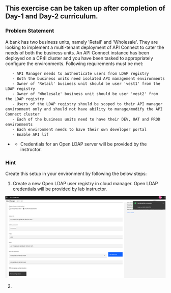## This exercise can be taken up after completion of Day-1 and Day-2 curriculum.

### Problem Statement

A bank has two business units, namely 'Retail' and 'Wholesale'. They are looking to implement a multi-tenant deployment of API Connect to cater the needs of both the business units. An API Connect instance has been deployed on a CP4I cluster and you have been tasked to appropriately configure the environments. Following requirements must be met:
      
       - API Manager needs to authenticate users from LDAP registry
       - Both the business units need isolated API management environments
       - Owner of 'Retail' business unit should be user 'vest1' from the LDAP registry
       - Owner of 'Wholesale' business unit should be user 'vest2' from the LDAP registry
       - Users of the LDAP registry should be scoped to their API manager environment only and should not have ability to manage/modify the API Connect cluster
       - Each of the business units need to have their DEV, UAT and PROD environments
       - Each environment needs to have their own developer portal
       - Enable API lif


* * Credentials for an Open LDAP server will be provided by the instructor. 

### Hint
Create this setup in your environment by following the below steps:

1) Create a new Open LDAP user registry in cloud manager. Open LDAP credentials will be provided by lab instructor. 

![](images/open_ldap_config.png)

2) 
